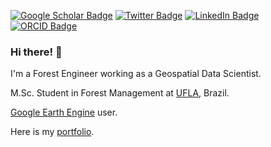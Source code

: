 [![Google Scholar Badge](https://img.shields.io/badge/Google-Scholar-red)](https://scholar.google.com/citations?user=W0Boq54AAAAJ&hl=en)
[![Twitter Badge](https://img.shields.io/twitter/follow/oiagomendes?style=social)](https://twitter.com/oiagomendes)
[![LinkedIn Badge](https://img.shields.io/badge/LinkedIn-in-blue)](https://www.linkedin.com/in/iago-mendes/)
[![ORCID Badge](https://img.shields.io/badge/ORCID-iD-green)](https://orcid.org/0000-0003-1970-5564)

### Hi there! 👋

I'm a Forest Engineer working as a Geospatial Data Scientist.

M.Sc. Student in Forest Management at [UFLA](https://ufla.br/), Brazil.

[Google Earth Engine](https://earthengine.google.com/) user.

Here is my [portfolio](https://github.com/iagomoliv/portfolio).
